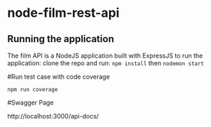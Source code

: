 # node-film-rest-api

## Running the application

The film API is a NodeJS application built with ExpressJS to run the application:
clone the repo and run:
```npm install```
then
```nodemon start```

#Run test case with code coverage

```npm run coverage```

#Swagger Page

http://localhost:3000/api-docs/
